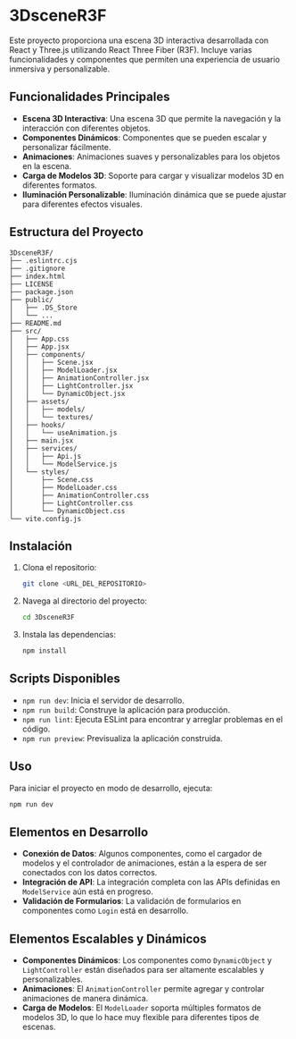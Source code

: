 # 3DsceneR3F

Este proyecto proporciona una escena 3D interactiva desarrollada con React y Three.js utilizando React Three Fiber (R3F). Incluye varias funcionalidades y componentes que permiten una experiencia de usuario inmersiva y personalizable.

## Funcionalidades Principales

- **Escena 3D Interactiva**: Una escena 3D que permite la navegación y la interacción con diferentes objetos.
- **Componentes Dinámicos**: Componentes que se pueden escalar y personalizar fácilmente.
- **Animaciones**: Animaciones suaves y personalizables para los objetos en la escena.
- **Carga de Modelos 3D**: Soporte para cargar y visualizar modelos 3D en diferentes formatos.
- **Iluminación Personalizable**: Iluminación dinámica que se puede ajustar para diferentes efectos visuales.

## Estructura del Proyecto

```plaintext
3DsceneR3F/
├── .eslintrc.cjs
├── .gitignore
├── index.html
├── LICENSE
├── package.json
├── public/
│   ├── .DS_Store
│   └── ...
├── README.md
├── src/
│   ├── App.css
│   ├── App.jsx
│   ├── components/
│   │   ├── Scene.jsx
│   │   ├── ModelLoader.jsx
│   │   ├── AnimationController.jsx
│   │   ├── LightController.jsx
│   │   └── DynamicObject.jsx
│   ├── assets/
│   │   ├── models/
│   │   └── textures/
│   ├── hooks/
│   │   └── useAnimation.js
│   ├── main.jsx
│   ├── services/
│   │   ├── Api.js
│   │   └── ModelService.js
│   └── styles/
│       ├── Scene.css
│       ├── ModelLoader.css
│       ├── AnimationController.css
│       ├── LightController.css
│       └── DynamicObject.css
└── vite.config.js
```

## Instalación

1. Clona el repositorio:
   ```bash
   git clone <URL_DEL_REPOSITORIO>
   ```
2. Navega al directorio del proyecto:
   ```bash
   cd 3DsceneR3F
   ```
3. Instala las dependencias:
   ```bash
   npm install
   ```

## Scripts Disponibles

- `npm run dev`: Inicia el servidor de desarrollo.
- `npm run build`: Construye la aplicación para producción.
- `npm run lint`: Ejecuta ESLint para encontrar y arreglar problemas en el código.
- `npm run preview`: Previsualiza la aplicación construida.

## Uso

Para iniciar el proyecto en modo de desarrollo, ejecuta:

```bash
npm run dev
```

## Elementos en Desarrollo

- **Conexión de Datos**: Algunos componentes, como el cargador de modelos y el controlador de animaciones, están a la espera de ser conectados con los datos correctos.
- **Integración de API**: La integración completa con las APIs definidas en `ModelService` aún está en progreso.
- **Validación de Formularios**: La validación de formularios en componentes como `Login` está en desarrollo.

## Elementos Escalables y Dinámicos

- **Componentes Dinámicos**: Los componentes como `DynamicObject` y `LightController` están diseñados para ser altamente escalables y personalizables.
- **Animaciones**: El `AnimationController` permite agregar y controlar animaciones de manera dinámica.
- **Carga de Modelos**: El `ModelLoader` soporta múltiples formatos de modelos 3D, lo que lo hace muy flexible para diferentes tipos de escenas.
